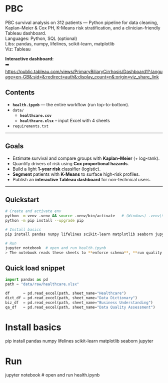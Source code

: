 # PBC
PBC survival analysis on 312 patients — Python pipeline for data cleaning, Kaplan–Meier &amp; Cox PH, K-Means risk stratification, and a clinician-friendly Tableau dashboard. 
<br> Languages: Python, SQL (optional) 
<br> Libs: pandas, numpy, lifelines, scikit-learn, matplotlib
<br> Viz: Tableau

**Interactive dashboard:**  
➡️ https://public.tableau.com/views/PrimaryBiliaryCirrhosis/Dashboard1?:language=en-GB&:sid=&:redirect=auth&:display_count=n&:origin=viz_share_link

## Contents
- **`health.ipynb`** — the entire workflow (run top-to-bottom).
- `data/`
  - **`healthcare.csv`**
  - **`healthcare.xlsx`** – input Excel with 4 sheets 
- `requirements.txt`
---

## Goals
- Estimate survival and compare groups with **Kaplan–Meier** (+ log-rank).
- Quantify drivers of risk using **Cox proportional hazards**.
- Build a light **1-year risk** classifier (logistic).
- **Segment** patients with **K-Means** to surface high-risk profiles.
- Publish an **interactive Tableau dashboard** for non-technical users.

---

## Quickstart
```bash
# Create and activate env
python -m venv .venv && source .venv/bin/activate   # (Windows) .venv\Scripts\activate
python -m pip install --upgrade pip

# Install basics
pip install pandas numpy lifelines scikit-learn matplotlib seaborn jupyter

# Run
jupyter notebook  # open and run health.ipynb
> The notebook reads these sheets to **enforce schema**, **run quality checks**, and **document assumptions** before modeling.
```

## Quick load snippet
```python
import pandas as pd
path = "data/raw/healthcare.xlsx"

df      = pd.read_excel(path, sheet_name="Healthcare")
dict_df = pd.read_excel(path, sheet_name="Data Dictionary")
biz_df  = pd.read_excel(path, sheet_name="Business Understanding")
qa_df   = pd.read_excel(path, sheet_name="Data Quality Assessment")
```


# Install basics
pip install pandas numpy lifelines scikit-learn matplotlib seaborn jupyter

# Run
jupyter notebook  # open and run health.ipynb


